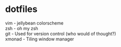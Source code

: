 # dotfiles
vim - jellybean colorscheme  
zsh - oh my zsh  
git - Used for version control (who would of thought?)  
xmonad - Tiling window manager  
